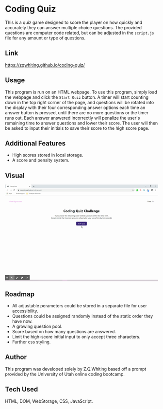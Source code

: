 # Coding Quiz
This is a quiz game designed to score the player on how quickly and accurately they can answer multiple choice questions. The provided questions are computer code related, but can be adjusted in the `script.js` file for any amount or type of questions.

## Link
https://zqwhiting.github.io/coding-quiz/

## Usage
This program is run on an HTML webpage. To use this program, simply load the webpage and click the `Start Quiz` button. A timer will start counting down in the top right corner of the page, and questions will be rotated into the display with their four corresponding answer options each time an answer button is pressed, until there are no more questions or the timer runs out. Each answer answered incorrectly will penalize the user's remaining time to answer questions and lower their score. The user will then be asked to input their initials to save their score to the high score page.

## Additional Features
* High scores stored in local storage.
* A score and penalty system.

## Visual
![Coding Quiz Program](./assets/images/gif.gif)

## Roadmap
* All adjustable perameters could be stored in a separate file for user accessibility.
* Questions could be assigned randomly instead of the static order they have now.
* A growing question pool.
* Score based on how many questions are answered.
* Limit the high-score initial input to only accept three characters.
* Further css styling.

## Author
This program was developed solely by Z.Q.Whiting based off a prompt provided by the University of Utah online coding bootcamp.

## Tech Used
HTML, DOM, WebStorage, CSS, JavaScript. 
